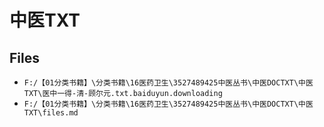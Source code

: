# 中医TXT

## Files

- `F:/【01分类书籍】\分类书籍\16医药卫生\3527489425中医丛书\中医DOCTXT\中医TXT\医中一得-清-顾尔元.txt.baiduyun.downloading`
- `F:/【01分类书籍】\分类书籍\16医药卫生\3527489425中医丛书\中医DOCTXT\中医TXT\files.md`
